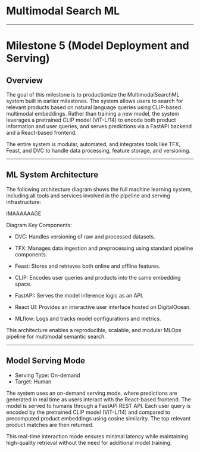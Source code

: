 
# Multimodal Search ML

---

# Milestone 5 (Model Deployment and Serving)

## Overview

The goal of this milestone is to productionize the MultimodalSearchML system built in earlier milestones. The system allows users to search for relevant products based on natural language queries using CLIP-based multimodal embeddings. Rather than training a new model, the system leverages a pretrained CLIP model (ViT-L/14) to encode both product information and user queries, and serves predictions via a FastAPI backend and a React-based frontend.

The entire system is modular, automated, and integrates tools like TFX, Feast, and DVC to handle data processing, feature storage, and versioning.

---

## ML System Architecture

The following architecture diagram shows the full machine learning system, including all tools and services involved in the pipeline and serving infrastructure:

IMAAAAAAGE

Diagram Key Components:

- DVC: Handles versioning of raw and processed datasets.

- TFX: Manages data ingestion and preprocessing using standard pipeline components.

- Feast: Stores and retrieves both online and offline features.

- CLIP: Encodes user queries and products into the same embedding space.

- FastAPI: Serves the model inference logic as an API.

- React UI: Provides an interactive user interface hosted on DigitalOcean.

- MLflow: Logs and tracks model configurations and metrics.

This architecture enables a reproducible, scalable, and modular MLOps pipeline for multimodal semantic search.

---

## Model Serving Mode

- Serving Type: On-demand
- Target: Human

The system uses an on-demand serving mode, where predictions are generated in real time as users interact with the React-based frontend. The model is served to humans through a FastAPI REST API. Each user query is encoded by the pretrained CLIP model (ViT-L/14) and compared to precomputed product embeddings using cosine similarity. The top relevant product matches are then returned.

This real-time interaction mode ensures minimal latency while maintaining high-quality retrieval without the need for additional model training.

